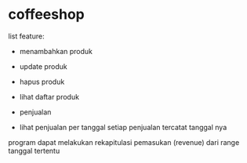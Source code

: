 # coffeeshop

list feature:

- menambahkan produk 

- update produk 

- hapus produk 

- lihat daftar produk

- penjualan 

- lihat penjualan per tanggal
setiap penjualan tercatat tanggal nya

program dapat melakukan rekapitulasi pemasukan (revenue) dari range tanggal tertentu
